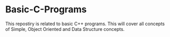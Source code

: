 # Basic-C-Programs
This repostiry is related to basic C++ programs. This will cover all concepts of Simple, Object Oriented and Data Structure concepts.
